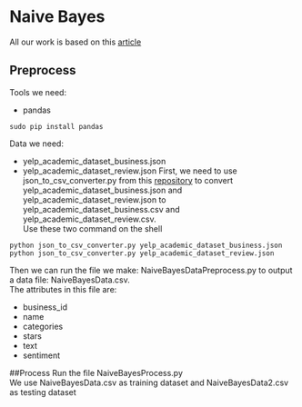 # Naive Bayes
All our work is based on this [article](http://rstudio-pubs-static.s3.amazonaws.com/155272_c91116f9fd774349bef82cb154b62f5c.html)
## Preprocess
Tools we need:
- pandas
```
sudo pip install pandas
```
Data we need:  
- yelp_academic_dataset_business.json
- yelp_academic_dataset_review.json
First, we need to use json_to_csv_converter.py from this [repository](https://github.com/Yelp/dataset-examples) to convert yelp_academic_dataset_business.json and yelp_academic_dataset_review.json to yelp_academic_dataset_business.csv and yelp_academic_dataset_review.csv.  
Use these two command on the shell  
```
python json_to_csv_converter.py yelp_academic_dataset_business.json
python json_to_csv_converter.py yelp_academic_dataset_review.json
```
Then we can run the file we make: NaiveBayesDataPreprocess.py to output a data file: NaiveBayesData.csv.  
The attributes in this file are:  
- business_id
- name
- categories
- stars
- text
- sentiment

##Process
Run the file NaiveBayesProcess.py  
We use NaiveBayesData.csv as training dataset and NaiveBayesData2.csv as testing dataset  
